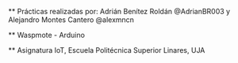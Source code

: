 ** Prácticas realizadas por: Adrián Benítez Roldán @AdrianBR003 y Alejandro Montes Cantero @alexmncn

** Waspmote - Arduino

** Asignatura IoT, Escuela Politécnica Superior Linares, UJA
